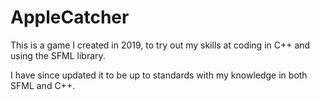 # AppleCatcher

This is a game I created in 2019, to try out my skills at coding in C++ and using the SFML library.

I have since updated it to be up to standards with my knowledge in both SFML and C++.